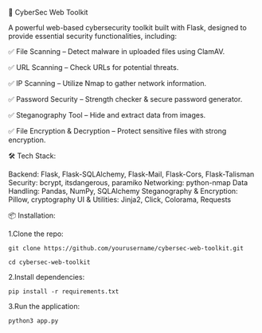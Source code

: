 🔐 CyberSec Web Toolkit

A powerful web-based cybersecurity toolkit built with Flask, designed to provide essential security functionalities, including:


✅ File Scanning – Detect malware in uploaded files using ClamAV.

✅ URL Scanning – Check URLs for potential threats.

✅ IP Scanning – Utilize Nmap to gather network information.

✅ Password Security – Strength checker & secure password generator.

✅ Steganography Tool – Hide and extract data from images.

✅ File Encryption & Decryption – Protect sensitive files with strong encryption.


🛠️ Tech Stack:

Backend: Flask, Flask-SQLAlchemy, Flask-Mail, Flask-Cors, Flask-Talisman
Security: bcrypt, itsdangerous, paramiko
Networking: python-nmap
Data Handling: Pandas, NumPy, SQLAlchemy
Steganography & Encryption: Pillow, cryptography
UI & Utilities: Jinja2, Click, Colorama, Requests


📦 Installation:

  1.Clone the repo:
    
    git clone https://github.com/yourusername/cybersec-web-toolkit.git
    
    cd cybersec-web-toolkit
    
  2.Install dependencies:
    
    pip install -r requirements.txt

  3.Run the application:
    
    python3 app.py



